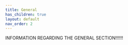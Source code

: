 ```yaml
---
title: General
has_children: true
layout: default
nav_order: 2
---
```



INFORMATION REGARDING THE GENERAL SECTION!!!!!!
